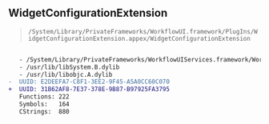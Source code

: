 ## WidgetConfigurationExtension

> `/System/Library/PrivateFrameworks/WorkflowUI.framework/PlugIns/WidgetConfigurationExtension.appex/WidgetConfigurationExtension`

```diff

   - /System/Library/PrivateFrameworks/WorkflowUIServices.framework/WorkflowUIServices
   - /usr/lib/libSystem.B.dylib
   - /usr/lib/libobjc.A.dylib
-  UUID: E2DEEFA7-C8F1-3EE2-9F45-A5A0CC60C070
+  UUID: 31B62AF8-7E37-378E-9B87-B97925FA3795
   Functions: 222
   Symbols:   164
   CStrings:  880

```
